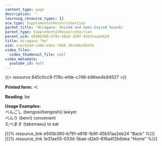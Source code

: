 ```yaml
---
content_type: page
description: ''
learning_resource_types: []
ocw_type: SupplementalResourceSection
parent_title: 'Hiragana: Voiced and Semi-Voiced Sounds'
parent_type: SupplementalResourceSection
parent_uid: e500b390-b791-e818-1b9f-45b51aa2eb24
title: Hiragana "be"
uid: ccec52e0-ca8e-e4a1-f066-38ce0bc85efe
video_files:
  video_thumbnail_file: null
video_metadata:
  youtube_id: null
---
```


{{< resource 845c0cc9-f76c-efde-c748-b96ee4b94527 >}}

**Printed form:** べ

**Reading:** be

**Usage Examples:**  
べんごし (bengosi/bengoshi) lawyer  
べんり (benri) convenient  
たべます (tabemasu) to eat

  
\[{{% resource_link e500b390-b791-e818-1b9f-45b51aa2eb24 "Back" %}}\]  
\[{{% resource_link 1e31ae55-033d-5bae-d2e0-816ad12b6dea "Home" %}}\]